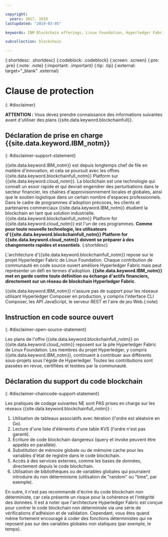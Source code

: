 ```yaml
---

copyright:
  years: 2017, 2019
lastupdated: "2019-03-05"

keywords: IBM Blockchain offerings, Linux Foundation, Hyperledger Fabric, open source, community contribution

subcollection: blockchain

---
```


{:shortdesc: .shortdesc}
{:codeblock: .codeblock}
{:screen: .screen}
{:pre: .pre}
{:note: .note}
{:important: .important}
{:tip: .tip}
{:external: target="_blank" .external}

# Clause de protection
{: #disclaimer}

**ATTENTION :** Vous devez prendre connaissance des informations suivantes avant d'utiliser des plans {{site.data.keyword.blockchainfull}}.

## Déclaration de prise en charge {{site.data.keyword.IBM_notm}}
{: #disclaimer-support-statement}

{{site.data.keyword.IBM_notm}} est depuis longtemps chef de file en matière d'innovation, et cela se poursuit avec les offres {{site.data.keyword.blockchainfull_notm}} Platform sur {{site.data.keyword.cloud_notm}}. La blockchain est une technologie qui connaît un essor rapide et qui devrait engendrer des perturbations dans le secteur financier, les chaînes d'approvisionnement locales et globales, ainsi que le soutien logistique dans un certain nombre d'espaces professionnels. Dans le cadre de programmes d'adoption précoces, les clients et partenaires commerciaux {{site.data.keyword.IBM_notm}} étudient la blockchain en tant que solution industrielle. {{site.data.keyword.blockchainfull_notm}} Platform for {{site.data.keyword.cloud_notm}} est l'un de ces programmes. **Comme pour toute nouvelle technologie, les utilisateurs d'{{site.data.keyword.blockchainfull_notm}} Platform for {{site.data.keyword.cloud_notm}} doivent se préparer à des changements rapides et essentiels**.
{:shortdesc}

L'architecture d'{{site.data.keyword.blockchainfull_notm}} repose sur le projet Hyperledger Fabric de Linux Foundation. Chaque contribution de communauté en code source ouvert améliore Hyperledger Fabric mais peut représenter un défi en termes d'adoption. **{{site.data.keyword.IBM_notm}} met en garde contre toute définition ou échange d'actifs financiers<!--, or any assets of value,-->, directement sur un réseau de blockchain Hyperledger Fabric**.

{{site.data.keyword.IBM_notm}} n'assure pas de support pour les réseaux utilisant Hyperledger Composer en production, y compris l'interface CLI Composer, les API JavaScript, le serveur REST et l'aire de jeu Web.{:note}

## Instruction en code source ouvert
{: #disclaimer-open-source-statement}

Les plans de l'offre {{site.data.keyword.blockchainfull_notm}} on {{site.data.keyword.cloud_notm}} reposent sur la pile Hyperledger Fabric de Linux Foundation. Les membres du projet Hyperledger, y compris {{site.data.keyword.IBM_notm}}, continuent à contribuer aux différents sous-projets sous l'égide de Hyperledger.  Toutes les contributions sont passées en revue, certifiées et testées par la communauté.

## Déclaration du support du code blockchain
{: #disclaimer-chaincode-support-statement}

Les pratiques de codage suivantes NE sont PAS prises en charge sur les réseaux {{site.data.keyword.blockchainfull_notm}} :

1. Utilisation de tableaux associatifs avec itération (l'ordre est aléatoire en Go).
2. Lecture d'une liste d'éléments d'une table KVS (l'ordre n'est pas garanti).
3. Ecriture de code blockchain dangereux (query et invoke peuvent être appelés en parallèle).
4. Substitution de mémoire globale ou de mémoire cache pour les variables d'état de registre dans le code blockchain.
5. Accès à des services externes, comme les bases de données, directement depuis le code blockchain.
6. Utilisation de bibliothèques ou de variables globales qui pourraient introduire du non déterminisme (utilisation de "random" ou "time", par exemple).

En outre, il n'est pas recommandé d'écrire du code blockchain non déterministe, car cela présente un risque pour la cohérence et l'intégrité des données. Il est à noter que l'architecture Hyperledger Fabric est conçue pour contrer le code blockchain non déterministe via une série de vérifications d'adhésion et de validation. Cependant, vous êtes quand même fortement encouragé à coder des fonctions déterministes qui ne reposent pas sur des variables globales non statiques (par exemple, le temps).
